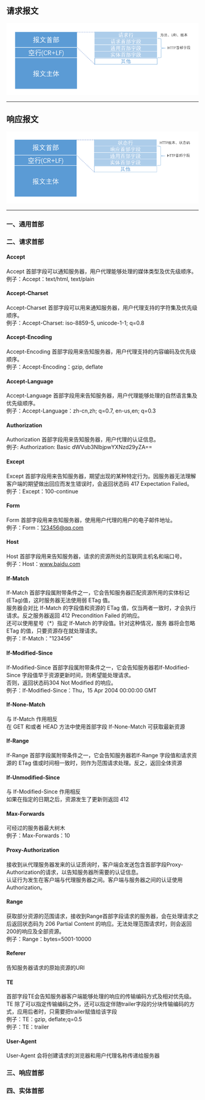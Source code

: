 ## 请求报文
![request_message](request_message.png)

---

## 响应报文
![response_message](response_message.png)

---

### 一、通用首部

### 二、请求首部
#### Accept
Accept 首部字段可以通知服务器，用户代理能够处理的媒体类型及优先级顺序。 <br />
例子：Accept：text/html, text/plain

#### Accept-Charset
Accept-Charset 首部字段可以用来通知服务器，用户代理支持的字符集及优先级顺序。 <br />
例子：Accept-Charset: iso-8859-5, unicode-1-1; q=0.8

#### Accept-Encoding
Accept-Encoding 首部字段用来告知服务器，用户代理支持的内容编码及优先级顺序。 <br />
例子：Accept-Encoding：gzip, deflate

#### Accept-Language
Accept-Language 首部字段用来告知服务器，用户代理能够处理的自然语言集及优先级顺序。 <br />
例子：Accept-Language：zh-cn,zh; q=0.7, en-us,en; q=0.3

#### Authorization
Authorization 首部字段用来告知服务器，用户代理的认证信息。 <br />
例子: Authorization: Basic dWVub3NlbjpwYXNzd29yZA==

#### Except
Except 首部字段用来告知服务器，期望出现的某种特定行为。因服务器无法理解客户端的期望做出回应而发生错误时，会返回状态码 417 Expectation Failed。 <br />
例子：Except：100-continue

#### Form
Form 首部字段用来告知服务器，使用用户代理的用户的电子邮件地址。 <br />
例子：Form：123456@qq.com

#### Host
Host 首部字段用来告知服务器，请求的资源所处的互联网主机名和端口号。 <br />
例子：Host：www.baidu.com

#### If-Match
If-Match 首部字段属附带条件之一，它会告知服务器匹配资源所用的实体标记(ETag)值，这时服务器无法使用弱 ETag 值。<br />
服务器会对比 If-Match 的字段值和资源的 ETag 值，仅当两者一致时，才会执行请求。反之服务器返回 412 Precondition Failed 的响应。 <br />
还可以使用星号（*）指定 If-Match 的字段值。针对这种情况，服务
器将会忽略 ETag 的值，只要资源存在就处理请求。
 <br />
例子：If-Match："123456"

#### If-Modified-Since
If-Modified-Since 首部字段属附带条件之一，它会告知服务器若If-Modified-Since 字段值早于资源更新时间，则希望能处理请求。<br />
否则，返回状态码304 Not Modified 的响应。<br />
例子：If-Modified-Since：Thu，15 Apr 2004 00:00:00 GMT

#### If-None-Match
与 If-Match 作用相反 <br />
在 GET 和或者 HEAD 方法中使用首部字段 If-None-Match 可获取最新资源

#### If-Range
If-Range 首部字段属附带条件之一，它会告知服务器若If-Range 字段值和请求资源的 ETag 值或时间相一致时，则作为范围请求处理。反之，返回全体资源<br />

#### If-Unmodified-Since
与 If-Modified-Since 作用相反 <br />
如果在指定的日期之后，资源发生了更新则返回 412 

#### Max-Forwards
可经过的服务器最大树木 <br />
例子：Max-Forwards：10

#### Proxy-Authorization
接收到从代理服务器发来的认证质询时，客户端会发送包含首部字段Proxy-Authorization的请求，以告知服务器所需要的认证信息。 <br />
认证行为发生在客户端与代理服务器之间。客户端与服务器之间的认证使用 Authorization。

#### Range
获取部分资源的范围请求，接收到Range首部字段请求的服务器，会在处理请求之后返回状态码为 206 Partial Content 的响应。无法处理范围请求时，则会返回200的响应及全部资源。<br />
例子：Range：bytes=5001-10000

#### Referer
告知服务器请求的原始资源的URI

#### TE
首部字段TE会告知服务器客户端能够处理的响应的传输编码方式及相对优先级。<br />
TE 除了可以指定传输编码之外，还可以指定伴随trailer字段的分块传输编码的方式，应用后者时，只需要把trailer赋值给该字段<br >
例子：TE：gzip, deflate;q=0.5 <br />
例子：TE：trailer

#### User-Agent
User-Agent 会将创建请求的浏览器和用户代理名称传递给服务器

### 三、响应首部

### 四、实体首部